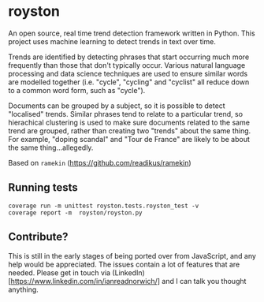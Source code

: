 # royston

An open source, real time trend detection framework written in Python. This project uses machine learning to detect trends in text over time.

Trends are identified by detecting phrases that start occurring much more frequently than those that don't typically occur. Various natural language processing and data science techniques are used to ensure similar words are modelled together (i.e. "cycle", "cycling" and "cyclist" all reduce down to a common word form, such as "cycle").

Documents can be grouped by a subject, so it is possible to detect "localised" trends. Similar phrases tend to relate to a particular trend, so hierachical clustering is used to make sure documents related to the same trend are grouped, rather than creating two "trends" about the same thing. For example, "doping scandal" and "Tour de France" are likely to be about the same thing...allegedly.

Based on `ramekin` (https://github.com/readikus/ramekin)

## Running tests

```
coverage run -m unittest royston.tests.royston_test -v
coverage report -m  royston/royston.py
```

## Contribute?

This is still in the early stages of being ported over from JavaScript, and any help would be appreciated. The issues contain a lot of features that are needed. Please get in touch via (LinkedIn)[https://www.linkedin.com/in/ianreadnorwich/] and I can talk you thought anything.
